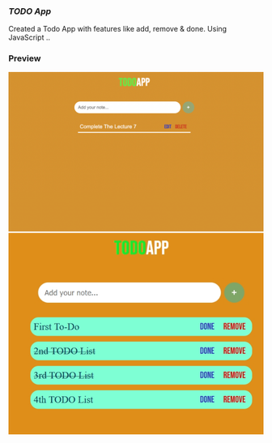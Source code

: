 ### ***TODO App***

Created a Todo App with features like add, remove & done. Using JavaScript  ..

### Preview

![](./Image/Todo.png)
![](./Image/img.jpg)
